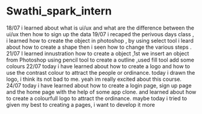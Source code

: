 # Swathi_spark_intern
18/07 i learned about what is ui/ux and what are the difference between the ui/ux then how to sign up the data 
19/07 i recaped the perivous days class , i learned how to create the object in photoshop , by using select tool i leard about how to create a shape then i seen how to change the various steps .
21/07 I learned innustration how to create a object ,1st we insert an object from Photoshop using pencil tool to create a outline ,used fill tool add some colours 
22/07 today i have learned about how to create a logo and how to use the contrast colour to attract the people or ordinance. today i drawn the logo, i think its not bad to me. yeah im really excited about this course.
24/07 today i have learned about how to create a login page, sign up page and the home page with the help of some app clone. and learned about how to create a colourfull logo to attract the ordinance. maybe today i tried to given my best to creating a pages, i want to develop it more 
